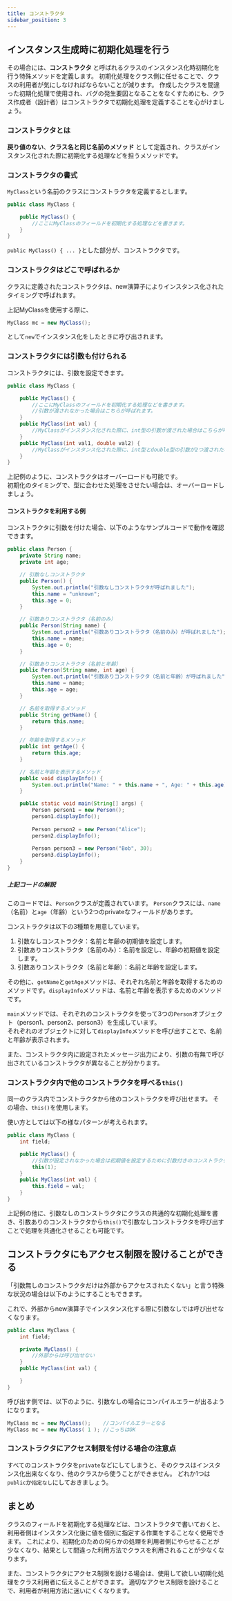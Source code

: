 ```yaml
---
title: コンストラクタ
sidebar_position: 3
---
```


## インスタンス生成時に初期化処理を行う

その場合には、**コンストラクタ** と呼ばれるクラスのインスタンス化時初期化を行う特殊メソッドを定義します。
初期化処理をクラス側に任せることで、クラスの利用者が気にしなければならないことが減ります。
作成したクラスを間違った初期化処理で使用され、バグの発生要因となることをなくすためにも、クラス作成者（設計者）はコンストラクタで初期化処理を定義することを心がけましょう。


### コンストラクタとは
**戻り値のない**、**クラス名と同じ名前のメソッド** として定義され、クラスがインスタンス化された際に初期化する処理などを担うメソッドです。

### コンストラクタの書式
`MyClass`という名前のクラスにコンストラクタを定義するとします。

```java
public class MyClass {

    public MyClass() {
        //ここにMyClassのフィールドを初期化する処理などを書きます。
    }
}
```

`public MyClass() { ... }`とした部分が、コンストラクタです。


### コンストラクタはどこで呼ばれるか

クラスに定義されたコンストラクタは、new演算子によりインスタンス化されたタイミングで呼ばれます。

上記MyClassを使用する際に、

```java
MyClass mc = new MyClass();
```

として`new`でインスタンス化をしたときに呼び出されます。


### コンストラクタには引数も付けられる

コンストラクタには、引数を設定できます。

```java
public class MyClass {

    public MyClass() {
        //ここにMyClassのフィールドを初期化する処理などを書きます。
        //引数が渡されなかった場合はこちらが呼ばれます。
    }
    public MyClass(int val) {
        //MyClassがインスタンス化された際に、int型の引数が渡された場合はこちらが呼ばれます。
    }
    public MyClass(int val1, double val2) {
        //MyClassがインスタンス化された際に、int型とdouble型の引数が2つ渡された場合はこちらが呼ばれます。
    }
}
```

上記例のように、コンストラクタはオーバーロードも可能です。  
初期化のタイミングで、型に合わせた処理をさせたい場合は、オーバーロードしましょう。

#### コンストラクタを利用する例

コンストラクタに引数を付けた場合、以下のようなサンプルコードで動作を確認できます。

```java
public class Person {
    private String name;
    private int age;

    // 引数なしコンストラクタ
    public Person() {
        System.out.println("引数なしコンストラクタが呼ばれました");
        this.name = "unknown";
        this.age = 0;
    }

    // 引数ありコンストラクタ（名前のみ）
    public Person(String name) {
        System.out.println("引数ありコンストラクタ（名前のみ）が呼ばれました");
        this.name = name;
        this.age = 0;
    }

    // 引数ありコンストラクタ（名前と年齢）
    public Person(String name, int age) {
        System.out.println("引数ありコンストラクタ（名前と年齢）が呼ばれました");
        this.name = name;
        this.age = age;
    }

    // 名前を取得するメソッド
    public String getName() {
        return this.name;
    }

    // 年齢を取得するメソッド
    public int getAge() {
        return this.age;
    }

    // 名前と年齢を表示するメソッド
    public void displayInfo() {
        System.out.println("Name: " + this.name + ", Age: " + this.age);
    }

    public static void main(String[] args) {
        Person person1 = new Person();
        person1.displayInfo();
        
        Person person2 = new Person("Alice");
        person2.displayInfo();
        
        Person person3 = new Person("Bob", 30);
        person3.displayInfo();
    }
}
```

##### 上記コードの解説
このコードでは、`Person`クラスが定義されています。
`Person`クラスには、`name`（名前）と`age`（年齢）という2つのprivateなフィールドがあります。

コンストラクタは以下の3種類を用意しています。

1. 引数なしコンストラクタ：名前と年齢の初期値を設定します。
2. 引数ありコンストラクタ（名前のみ）：名前を設定し、年齢の初期値を設定します。
3. 引数ありコンストラクタ（名前と年齢）：名前と年齢を設定します。

その他に、`getName`と`getAge`メソッドは、それぞれ名前と年齢を取得するためのメソッドです。`displayInfo`メソッドは、名前と年齢を表示するためのメソッドです。

`main`メソッドでは、それぞれのコンストラクタを使って3つの`Person`オブジェクト（person1、person2、person3）を生成しています。  
それぞれのオブジェクトに対して`displayInfo`メソッドを呼び出すことで、名前と年齢が表示されます。

また、コンストラクタ内に設定されたメッセージ出力により、引数の有無で呼び出されているコンストラクタが異なることが分かります。

### コンストラクタ内で他のコンストラクタを呼べる`this()`

同一のクラス内でコンストラクタから他のコンストラクタを呼び出せます。
その場合、`this()`を使用します。

使い方としては以下の様なパターンが考えられます。

```java
public class MyClass {
    int field;

    public MyClass() {
        //引数が設定されなかった場合は初期値を設定するために引数付きのコンストラクタを呼び出す
        this(1);
    }
    public MyClass(int val) {
        this.field = val;
    }
}
```

上記例の他に、引数なしのコンストラクタにクラスの共通的な初期化処理を書き、引数ありのコンストラクタから`this()`で引数なしコンストラクタを呼び出すことで処理を共通化させることも可能です。


## コンストラクタにもアクセス制限を設けることができる

「引数無しのコンストラクタだけは外部からアクセスされたくない」と言う特殊な状況の場合は以下のようにすることもできます。

これで、外部からnew演算子でインスタンス化する際に引数なしでは呼び出せなくなります。

```java
public class MyClass {
    int field;

    private MyClass() {
        //外部からは呼び出せない
    }
    public MyClass(int val) {

    }
}
```

呼び出す側では、以下のように、引数なしの場合にコンパイルエラーが出るようになります。

```java
MyClass mc = new MyClass();    //コンパイルエラーとなる
MyClass mc = new MyClass( 1 ); //こっちはOK
```

### コンストラクタにアクセス制限を付ける場合の注意点

すべてのコンストラクタを`private`などにしてしまうと、そのクラスはインスタンス化出来なくなり、他のクラスから使うことができません。
どれか1つは`public`か`指定なし`にしておきましょう。


## まとめ
クラスのフィールドを初期化する処理などは、コンストラクタで書いておくと、利用者側はインスタンス化後に値を個別に指定する作業をすることなく使用できます。
これにより、初期化のための何らかの処理を利用者側にやらせることが少なくなり、結果として間違った利用方法でクラスを利用されることが少なくなります。

また、コンストラクタにアクセス制限を設ける場合は、使用して欲しい初期化処理をクラス利用者に伝えることができます。
適切なアクセス制限を設けることで、利用者が利用方法に迷いにくくなります。